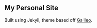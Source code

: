 ## My Personal Site

Built using Jekyll, theme based off [Galileo](https://github.com/rowanoulton/galileo-theme).
